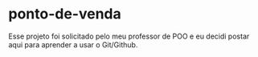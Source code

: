 # ponto-de-venda
Esse projeto foi solicitado pelo meu professor de POO e eu decidi postar aqui para aprender a usar o Git/Github.
